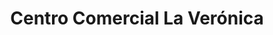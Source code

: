 ---
title: "Centro Comercial La Verónica"
url: /antequera/centro-comercial-la-veronica/
shop: grandes almacenes
---